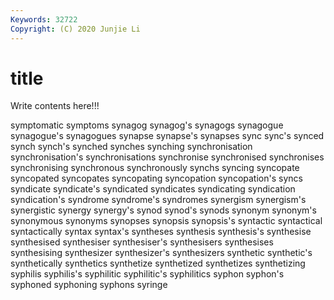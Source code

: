 ```yaml
---
Keywords: 32722
Copyright: (C) 2020 Junjie Li
---
```


# title

Write contents here!!!
 
symptomatic 
symptoms 
synagog 
synagog's
synagogs 
synagogue 
synagogue's 
synagogues 
synapse 
synapse's 
synapses 
sync 
sync's 
synced
synch 
synch's 
synched 
synches 
synching 
synchronisation 
synchronisation's 
synchronisations 
synchronise 
synchronised
synchronises 
synchronising 
synchronous 
synchronously 
synchs 
syncing 
syncopate 
syncopated 
syncopates 
syncopating
syncopation 
syncopation's 
syncs 
syndicate 
syndicate's 
syndicated 
syndicates 
syndicating 
syndication 
syndication's
syndrome 
syndrome's 
syndromes 
synergism 
synergism's 
synergistic 
synergy 
synergy's 
synod 
synod's
synods 
synonym 
synonym's 
synonymous 
synonyms 
synopses 
synopsis 
synopsis's 
syntactic 
syntactical
syntactically 
syntax 
syntax's 
syntheses 
synthesis 
synthesis's 
synthesise 
synthesised 
synthesiser 
synthesiser's
synthesisers 
synthesises 
synthesising 
synthesizer 
synthesizer's 
synthesizers 
synthetic 
synthetic's 
synthetically 
synthetics
synthetize 
synthetized 
synthetizes 
synthetizing 
syphilis 
syphilis's 
syphilitic 
syphilitic's 
syphilitics 
syphon
syphon's 
syphoned 
syphoning 
syphons 
syringe 
